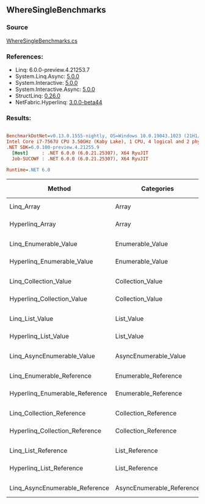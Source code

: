 ﻿## WhereSingleBenchmarks

### Source
[WhereSingleBenchmarks.cs](../NetFabric.Hyperlinq.Benchmarks/Benchmarks/WhereSingleBenchmarks.cs)

### References:
- Linq: 6.0.0-preview.4.21253.7
- System.Linq.Async: [5.0.0](https://www.nuget.org/packages/System.Linq.Async/5.0.0)
- System.Interactive: [5.0.0](https://www.nuget.org/packages/System.Interactive/5.0.0)
- System.Interactive.Async: [5.0.0](https://www.nuget.org/packages/System.Interactive.Async/5.0.0)
- StructLinq: [0.26.0](https://www.nuget.org/packages/StructLinq/0.26.0)
- NetFabric.Hyperlinq: [3.0.0-beta44](https://www.nuget.org/packages/NetFabric.Hyperlinq/3.0.0-beta44)

### Results:
``` ini

BenchmarkDotNet=v0.13.0.1555-nightly, OS=Windows 10.0.19043.1023 (21H1/May2021Update)
Intel Core i7-7567U CPU 3.50GHz (Kaby Lake), 1 CPU, 4 logical and 2 physical cores
.NET SDK=6.0.100-preview.4.21255.9
  [Host]     : .NET 6.0.0 (6.0.21.25307), X64 RyuJIT
  Job-SUCOWF : .NET 6.0.0 (6.0.21.25307), X64 RyuJIT

Runtime=.NET 6.0  

```
|                         Method |                Categories | Count |       Mean |    Error |   StdDev | Ratio | RatioSD |  Gen 0 | Gen 1 | Gen 2 | Allocated |
|------------------------------- |-------------------------- |------ |-----------:|---------:|---------:|------:|--------:|-------:|------:|------:|----------:|
|                     Linq_Array |                     Array |   100 |   594.5 ns |  5.05 ns |  4.72 ns |  1.00 |    0.00 | 0.0458 |     - |     - |      96 B |
|                Hyperlinq_Array |                     Array |   100 |   189.5 ns |  2.34 ns |  1.95 ns |  0.32 |    0.00 | 0.0305 |     - |     - |      64 B |
|                                |                           |       |            |          |          |       |         |        |       |       |           |
|          Linq_Enumerable_Value |          Enumerable_Value |   100 |   717.0 ns |  3.46 ns |  3.07 ns |  1.00 |    0.00 | 0.0458 |     - |     - |      96 B |
|     Hyperlinq_Enumerable_Value |          Enumerable_Value |   100 |   261.6 ns |  4.08 ns |  4.00 ns |  0.37 |    0.01 | 0.0305 |     - |     - |      64 B |
|                                |                           |       |            |          |          |       |         |        |       |       |           |
|          Linq_Collection_Value |          Collection_Value |   100 |   784.2 ns |  5.06 ns |  4.73 ns |  1.00 |    0.00 | 0.0458 |     - |     - |      96 B |
|     Hyperlinq_Collection_Value |          Collection_Value |   100 |   269.9 ns |  1.43 ns |  1.27 ns |  0.34 |    0.00 | 0.0305 |     - |     - |      64 B |
|                                |                           |       |            |          |          |       |         |        |       |       |           |
|                Linq_List_Value |                List_Value |   100 |   754.6 ns |  3.91 ns |  3.06 ns |  1.00 |    0.00 | 0.0458 |     - |     - |      96 B |
|           Hyperlinq_List_Value |                List_Value |   100 |   751.4 ns |  3.06 ns |  2.86 ns |  1.00 |    0.00 | 0.0458 |     - |     - |      96 B |
|                                |                           |       |            |          |          |       |         |        |       |       |           |
|     Linq_AsyncEnumerable_Value |     AsyncEnumerable_Value |   100 | 1,727.5 ns |  5.56 ns |  4.92 ns |  1.00 |    0.00 | 0.0458 |     - |     - |      96 B |
|                                |                           |       |            |          |          |       |         |        |       |       |           |
|      Linq_Enumerable_Reference |      Enumerable_Reference |   100 |   756.5 ns |  2.78 ns |  2.46 ns |  1.00 |    0.00 | 0.0458 |     - |     - |      96 B |
| Hyperlinq_Enumerable_Reference |      Enumerable_Reference |   100 |   775.9 ns |  7.57 ns |  6.71 ns |  1.03 |    0.01 | 0.0458 |     - |     - |      96 B |
|                                |                           |       |            |          |          |       |         |        |       |       |           |
|      Linq_Collection_Reference |      Collection_Reference |   100 |   730.3 ns |  6.58 ns |  6.15 ns |  1.00 |    0.00 | 0.0458 |     - |     - |      96 B |
| Hyperlinq_Collection_Reference |      Collection_Reference |   100 |   880.0 ns | 17.50 ns | 39.87 ns |  1.20 |    0.04 | 0.0458 |     - |     - |      96 B |
|                                |                           |       |            |          |          |       |         |        |       |       |           |
|            Linq_List_Reference |            List_Reference |   100 |   780.9 ns |  3.25 ns |  2.88 ns |  1.00 |    0.00 | 0.0458 |     - |     - |      96 B |
|       Hyperlinq_List_Reference |            List_Reference |   100 | 1,351.5 ns | 24.31 ns | 22.74 ns |  1.73 |    0.03 | 0.0458 |     - |     - |      96 B |
|                                |                           |       |            |          |          |       |         |        |       |       |           |
| Linq_AsyncEnumerable_Reference | AsyncEnumerable_Reference |   100 | 1,721.3 ns |  5.21 ns |  4.87 ns |  1.00 |    0.00 | 0.0458 |     - |     - |      96 B |
